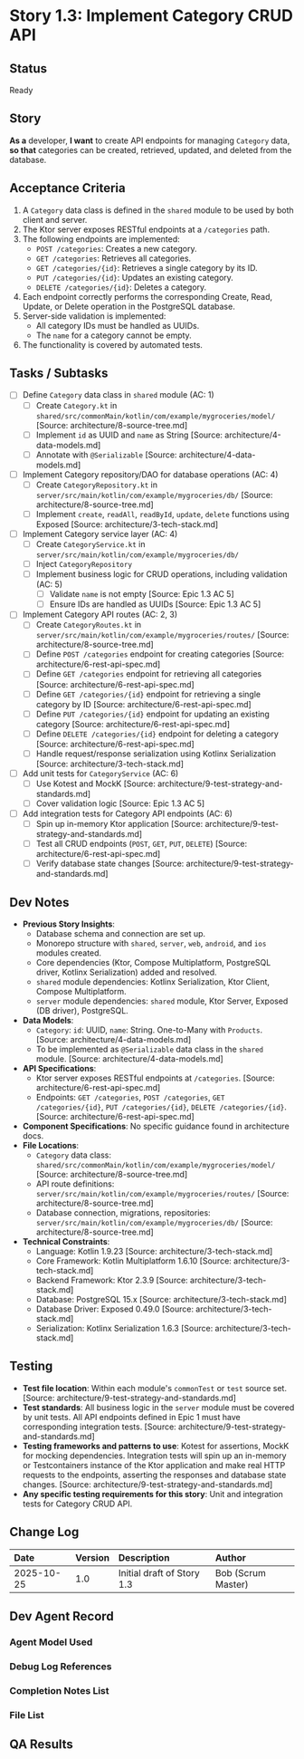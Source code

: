 # Story 1.3: Implement Category CRUD API

## Status
Ready

## Story
**As a** developer,
**I want** to create API endpoints for managing `Category` data,
**so that** categories can be created, retrieved, updated, and deleted from the database.

## Acceptance Criteria
1.  A `Category` data class is defined in the `shared` module to be used by both client and server.
2.  The Ktor server exposes RESTful endpoints at a `/categories` path.
3.  The following endpoints are implemented:
    *   `POST /categories`: Creates a new category.
    *   `GET /categories`: Retrieves all categories.
    *   `GET /categories/{id}`: Retrieves a single category by its ID.
    *   `PUT /categories/{id}`: Updates an existing category.
    *   `DELETE /categories/{id}`: Deletes a category.
4.  Each endpoint correctly performs the corresponding Create, Read, Update, or Delete operation in the PostgreSQL database.
5.  Server-side validation is implemented:
    *   All category IDs must be handled as UUIDs.
    *   The `name` for a category cannot be empty.
6.  The functionality is covered by automated tests.

## Tasks / Subtasks
- [ ] Define `Category` data class in `shared` module (AC: 1)
    - [ ] Create `Category.kt` in `shared/src/commonMain/kotlin/com/example/mygroceries/model/` [Source: architecture/8-source-tree.md]
    - [ ] Implement `id` as UUID and `name` as String [Source: architecture/4-data-models.md]
    - [ ] Annotate with `@Serializable` [Source: architecture/4-data-models.md]
- [ ] Implement Category repository/DAO for database operations (AC: 4)
    - [ ] Create `CategoryRepository.kt` in `server/src/main/kotlin/com/example/mygroceries/db/` [Source: architecture/8-source-tree.md]
    - [ ] Implement `create`, `readAll`, `readById`, `update`, `delete` functions using Exposed [Source: architecture/3-tech-stack.md]
- [ ] Implement Category service layer (AC: 4)
    - [ ] Create `CategoryService.kt` in `server/src/main/kotlin/com/example/mygroceries/db/`
    - [ ] Inject `CategoryRepository`
    - [ ] Implement business logic for CRUD operations, including validation (AC: 5)
        - [ ] Validate `name` is not empty [Source: Epic 1.3 AC 5]
        - [ ] Ensure IDs are handled as UUIDs [Source: Epic 1.3 AC 5]
- [ ] Implement Category API routes (AC: 2, 3)
    - [ ] Create `CategoryRoutes.kt` in `server/src/main/kotlin/com/example/mygroceries/routes/` [Source: architecture/8-source-tree.md]
    - [ ] Define `POST /categories` endpoint for creating categories [Source: architecture/6-rest-api-spec.md]
    - [ ] Define `GET /categories` endpoint for retrieving all categories [Source: architecture/6-rest-api-spec.md]
    - [ ] Define `GET /categories/{id}` endpoint for retrieving a single category by ID [Source: architecture/6-rest-api-spec.md]
    - [ ] Define `PUT /categories/{id}` endpoint for updating an existing category [Source: architecture/6-rest-api-spec.md]
    - [ ] Define `DELETE /categories/{id}` endpoint for deleting a category [Source: architecture/6-rest-api-spec.md]
    - [ ] Handle request/response serialization using Kotlinx Serialization [Source: architecture/3-tech-stack.md]
- [ ] Add unit tests for `CategoryService` (AC: 6)
    - [ ] Use Kotest and MockK [Source: architecture/9-test-strategy-and-standards.md]
    - [ ] Cover validation logic [Source: Epic 1.3 AC 5]
- [ ] Add integration tests for Category API endpoints (AC: 6)
    - [ ] Spin up in-memory Ktor application [Source: architecture/9-test-strategy-and-standards.md]
    - [ ] Test all CRUD endpoints (`POST`, `GET`, `PUT`, `DELETE`) [Source: architecture/6-rest-api-spec.md]
    - [ ] Verify database state changes [Source: architecture/9-test-strategy-and-standards.md]

## Dev Notes
- **Previous Story Insights**:
    - Database schema and connection are set up.
    - Monorepo structure with `shared`, `server`, `web`, `android`, and `ios` modules created.
    - Core dependencies (Ktor, Compose Multiplatform, PostgreSQL driver, Kotlinx Serialization) added and resolved.
    - `shared` module dependencies: Kotlinx Serialization, Ktor Client, Compose Multiplatform.
    - `server` module dependencies: `shared` module, Ktor Server, Exposed (DB driver), PostgreSQL.
- **Data Models**:
    - `Category`: `id`: UUID, `name`: String. One-to-Many with `Products`. [Source: architecture/4-data-models.md]
    - To be implemented as `@Serializable` data class in the `shared` module. [Source: architecture/4-data-models.md]
- **API Specifications**:
    - Ktor server exposes RESTful endpoints at `/categories`. [Source: architecture/6-rest-api-spec.md]
    - Endpoints: `GET /categories`, `POST /categories`, `GET /categories/{id}`, `PUT /categories/{id}`, `DELETE /categories/{id}`. [Source: architecture/6-rest-api-spec.md]
- **Component Specifications**: No specific guidance found in architecture docs.
- **File Locations**:
    - `Category` data class: `shared/src/commonMain/kotlin/com/example/mygroceries/model/` [Source: architecture/8-source-tree.md]
    - API route definitions: `server/src/main/kotlin/com/example/mygroceries/routes/` [Source: architecture/8-source-tree.md]
    - Database connection, migrations, repositories: `server/src/main/kotlin/com/example/mygroceries/db/` [Source: architecture/8-source-tree.md]
- **Technical Constraints**:
    - Language: Kotlin 1.9.23 [Source: architecture/3-tech-stack.md]
    - Core Framework: Kotlin Multiplatform 1.6.10 [Source: architecture/3-tech-stack.md]
    - Backend Framework: Ktor 2.3.9 [Source: architecture/3-tech-stack.md]
    - Database: PostgreSQL 15.x [Source: architecture/3-tech-stack.md]
    - Database Driver: Exposed 0.49.0 [Source: architecture/3-tech-stack.md]
    - Serialization: Kotlinx Serialization 1.6.3 [Source: architecture/3-tech-stack.md]

## Testing
- **Test file location**: Within each module's `commonTest` or `test` source set. [Source: architecture/9-test-strategy-and-standards.md]
- **Test standards**: All business logic in the `server` module must be covered by unit tests. All API endpoints defined in Epic 1 must have corresponding integration tests. [Source: architecture/9-test-strategy-and-standards.md]
- **Testing frameworks and patterns to use**: Kotest for assertions, MockK for mocking dependencies. Integration tests will spin up an in-memory or Testcontainers instance of the Ktor application and make real HTTP requests to the endpoints, asserting the responses and database state changes. [Source: architecture/9-test-strategy-and-standards.md]
- **Any specific testing requirements for this story**: Unit and integration tests for Category CRUD API.

## Change Log
| Date | Version | Description | Author |
| :--- | :--- | :--- | :--- |
| 2025-10-25 | 1.0 | Initial draft of Story 1.3 | Bob (Scrum Master) |

## Dev Agent Record
### Agent Model Used

### Debug Log References

### Completion Notes List

### File List

## QA Results
